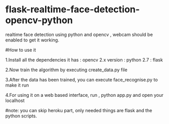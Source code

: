 # flask-realtime-face-detection-opencv-python
realtime face detection using python and opencv , webcam should be enabled to get it working.

#How to use it

1.Install all the dependencies it has 
: opencv 2.x version
: python 2.7
: flask

2.Now train the algorithm by executing create_data.py file

3.After the data has been trained, you can execute face_recognise.py to make it run

4.For using it on a web based interface, run , python app.py and open your localhost


#note:
you can skip heroku part, only needed things are flask and the python scripts.
